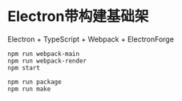 # Electron带构建基础架

Electron + TypeScript + Webpack + ElectronForge

```shell
npm run webpack-main
npm run webpack-render
npm start
```

```shell
npm run package
npm run make
```